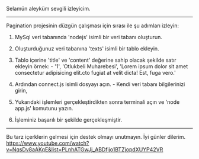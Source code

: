 Selamün aleyküm sevgili izleyicim.

*****************************************************************************************************************************************
Pagination projesinin düzgün çalışması için sırası ile şu adımları izleyin:
   1. MySql veri tabanında 'nodejs' isimli bir veri tabanı oluşturun.
   
   2. Oluşturduğunuz veri tabanına 'texts' isimli bir tablo ekleyin.
   
   3. Tablo içerine 'title' ve 'content' değerine sahip olacak şekilde satır ekleyin örnek:
     - '1', 'Otlukbeli Muharebesi', 'Lorem ipsum dolor sit amet consectetur adipisicing elit.cto fugiat at velit dicta! Est, fuga vero.'
     
   4. Ardından connect.js isimli dosyayı açın.
    - Kendi veri tabanı bilgilerinizi girin,
    
   5. Yukarıdaki işlemleri gerçekleştirdikten sonra terminali açın ve 'node app.js' komutunu yazın.
   
   6. İşleminiz başarılı bir şekilde gerçekleşmiştir.
 *****************************************************************************************************************************************
 
 
 Bu tarz içerklerin gelmesi için destek olmayı unutmayın.
 İyi günler dilerim.
https://www.youtube.com/watch?v=NqsDv8aAKqE&list=PLnhATGwJj_ABDfjjo1BTZjopdXUYP42VR
